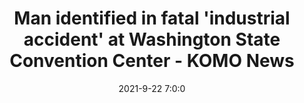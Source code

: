 ---
"title": "Man identified in fatal 'industrial accident' at Washington State Convention Center - KOMO News"
"date": "2021-9-22 7:0:0"
"feed_name": "GOOGLENEWSINDUSTRIAL"
"feed_website": "https://news.google.com/search?q=industrial%2Bincident&hl=en-US&gl=US&ceid=US:en"
"feed_rss": "https://news.google.com/rss/search?q=industrial%2Bincident&hl=en-US&gl=US&ceid=US:en"
"link": "https://komonews.com/news/local/man-identified-in-fatal-industrial-accident-at-washington-state-convention-center"
"source": "{'href': 'https://komonews.com', 'title': 'KOMO News'}"
"file": "_posts/2021-1-1-78b661f2168fb6402ceba4aab32c9fbf5fb21770.md"
"accident": "0"
"drilling": "0"
"represented_by": "0"
"dead": "0"
"injured": "0"
"arrested": "0"
"place": "unknown place"
"where": "unknown site"
"causes": "unknown"
"place_uri": "unknown place"
---